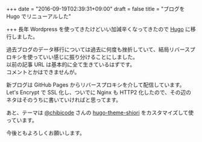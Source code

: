 +++
date = "2016-09-19T02:39:31+09:00"
draft = false
title = "ブログを Hugo でリニューアルした"

+++
長年 Wordpress を使ってきたけどいい加減辛くなってきたので [Hugo](https://gohugo.io/) に移行しました。

過去ブログのデータ移行については過去に何度も挫折していて、結局リバースプロキシを使っていい感じに振り分けることにしました。  
以前の記事 URL は基本的に全て生きているはずです。  
コメントとかはできませんが。

新ブログは GitHub Pages からリバースプロキシを介して配信しています。  
Let's Encrypt で SSL 化し、ついでに Nginx も HTTP2 化したので、その辺のネタはそのうちに書いていければと思ってます。

あと、テーマは [@chibicode](https://github.com/chibicode/hugo-theme-shiori) さんの [hugo-theme-shiori](https://github.com/chibicode/hugo-theme-shiori) をカスタマイズして使っています。

今後ともよろしくお願いします。
